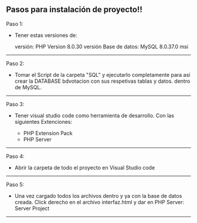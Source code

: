 
Pasos para instalación de proyecto!!
---------------------------------------------------------------------------------------------------------------------------
Paso 1: 
- Tener estas versiones de:
  
    versión: PHP Version 8.0.30
    versión Base de datos: MySQL 8.0.37.0 msi

---------------------------------------------------------------------------------------------------------------------------
Paso 2:
- Tomar el Script de la carpeta "SQL" y ejecutarlo completamente para así crear la DATABASE bdvotacion con sus
  respetivas tablas y datos. dentro de MySQL.

---------------------------------------------------------------------------------------------------------------------------
Paso 3: 
- Tener visual studio code como herramienta de desarrollo. Con las siguientes Extenciones:

  - PHP Extension Pack
  - PHP Server
    
---------------------------------------------------------------------------------------------------------------------------
Paso 4: 
- Abrir la carpeta de todo el proyecto en Visual Studio code
---------------------------------------------------------------------------------------------------------------------------
Paso 5: 
- Una vez cargado todos los archivos dentro y ya con la base de datos creada. 
  Click derecho en el archivo interfaz.html y dar en PHP Server: Server Project

---------------------------------------------------------------------------------------------------------------------------
